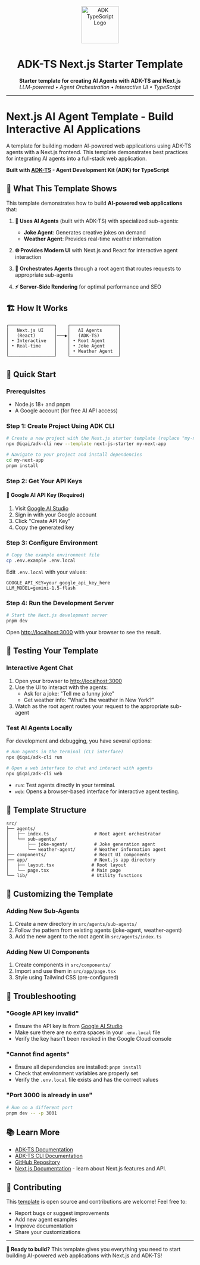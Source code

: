 <div align="center">
 <img src="https://files.catbox.moe/vumztw.png" alt="ADK TypeScript Logo" width="100" />
 <br/>
 <h1>ADK-TS Next.js Starter Template</h1>
 <b>Starter template for creating AI Agents with ADK-TS and Next.js</b>
 <br/>
  <i>LLM-powered • Agent Orchestration • Interactive UI • TypeScript</i>
</div>

---

# Next.js AI Agent Template - Build Interactive AI Applications

A template for building modern AI-powered web applications using ADK-TS agents with a Next.js frontend. This template demonstrates best practices for integrating AI agents into a full-stack web application.

**Built with [ADK-TS](https://adk.iqai.com/) - Agent Development Kit (ADK) for TypeScript**

## 🎯 What This Template Shows

This template demonstrates how to build **AI-powered web applications** that:

1. **🤖 Uses AI Agents** (built with ADK-TS) with specialized sub-agents:
   - **Joke Agent**: Generates creative jokes on demand
   - **Weather Agent**: Provides real-time weather information

2. **🌐 Provides Modern UI** with Next.js and React for interactive agent interaction

3. **🔄 Orchestrates Agents** through a root agent that routes requests to appropriate sub-agents

4. **⚡ Server-Side Rendering** for optimal performance and SEO

## 🏗️ How It Works

```
┌─────────────────┐    ┌──────────────────┐
│   Next.js UI    │    │   AI Agents      │
│   (React)       │───▶│   (ADK-TS)       │
│ • Interactive   │    │ • Root Agent     │
│ • Real-time     │    │ • Joke Agent     │
│                 │    │ • Weather Agent  │
└─────────────────┘    └──────────────────┘
```

## 🚀 Quick Start

### Prerequisites

- Node.js 18+ and pnpm
- A Google account (for free AI API access)

### Step 1: Create Project Using ADK CLI

```bash
# Create a new project with the Next.js starter template (replace "my-next-app" with your desired project name)
npx @iqai/adk-cli new --template next-js-starter my-next-app

# Navigate to your project and install dependencies
cd my-next-app
pnpm install
```

### Step 2: Get Your API Keys

#### 🔑 Google AI API Key (Required)

1. Visit [Google AI Studio](https://aistudio.google.com/api-keys)
2. Sign in with your Google account
3. Click "Create API Key"
4. Copy the generated key

### Step 3: Configure Environment

```bash
# Copy the example environment file
cp .env.example .env.local
```

Edit `.env.local` with your values:

```env
GOOGLE_API_KEY=your_google_api_key_here
LLM_MODEL=gemini-1.5-flash
```

### Step 4: Run the Development Server

```bash
# Start the Next.js development server
pnpm dev
```

Open [http://localhost:3000](http://localhost:3000) with your browser to see the result.

## 🧪 Testing Your Template

### Interactive Agent Chat

1. Open your browser to [http://localhost:3000](http://localhost:3000)
2. Use the UI to interact with the agents:
   - Ask for a joke: "Tell me a funny joke"
   - Get weather info: "What's the weather in New York?"
3. Watch as the root agent routes your request to the appropriate sub-agent

### Test AI Agents Locally

For development and debugging, you have several options:

```bash
# Run agents in the terminal (CLI interface)
npx @iqai/adk-cli run

# Open a web interface to chat and interact with agents
npx @iqai/adk-cli web
```

- `run`: Test agents directly in your terminal.
- `web`: Opens a browser-based interface for interactive agent testing.

## 📁 Template Structure

```
src/
├── agents/
│   ├── index.ts                 # Root agent orchestrator
│   └── sub-agents/
│       ├── joke-agent/          # Joke generation agent
│       └── weather-agent/       # Weather information agent
├── components/                  # React UI components
├── app/                         # Next.js app directory
│   ├── layout.tsx              # Root layout
│   └── page.tsx                # Main page
└── lib/                        # Utility functions
```

## 🔧 Customizing the Template

### Adding New Sub-Agents

1. Create a new directory in `src/agents/sub-agents/`
2. Follow the pattern from existing agents (joke-agent, weather-agent)
3. Add the new agent to the root agent in `src/agents/index.ts`

### Adding New UI Components

1. Create components in `src/components/`
2. Import and use them in `src/app/page.tsx`
3. Style using Tailwind CSS (pre-configured)

## 🐛 Troubleshooting

### "Google API key invalid"

- Ensure the API key is from [Google AI Studio](https://aistudio.google.com/api-keys)
- Make sure there are no extra spaces in your `.env.local` file
- Verify the key hasn't been revoked in the Google Cloud console

### "Cannot find agents"

- Ensure all dependencies are installed: `pnpm install`
- Check that environment variables are properly set
- Verify the `.env.local` file exists and has the correct values

### "Port 3000 is already in use"

```bash
# Run on a different port
pnpm dev -- -p 3001
```

## 📚 Learn More

- [ADK-TS Documentation](https://adk.iqai.com/)
- [ADK-TS CLI Documentation](https://adk.iqai.com/docs/cli)
- [GitHub Repository](https://github.com/IQAICOM/adk-ts)
- [Next.js Documentation](https://nextjs.org/docs) - learn about Next.js features and API.

## 🤝 Contributing

This [template](https://github.com/IQAIcom/adk-ts/tree/main/apps/starter-templates/next-js-starter) is open source and contributions are welcome! Feel free to:

- Report bugs or suggest improvements
- Add new agent examples
- Improve documentation
- Share your customizations

---

**🎉 Ready to build?** This template gives you everything you need to start building AI-powered web applications with Next.js and ADK-TS!
